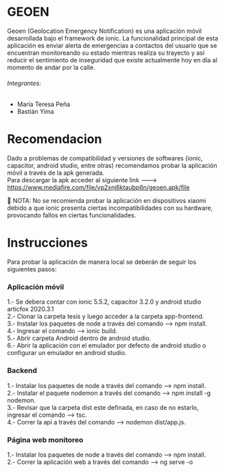 # GEOEN
Geoen (Geolocation Emergency Notification)  es una aplicación móvil desarrollada bajo el framework de ionic. La funcionalidad principal de esta aplicación es enviar alerta de emergencias a contactos del usuario que se encuentran monitoreando su estado mientras realiza su trayecto y así reducir el sentimiento de inseguridad que existe actualmente hoy en día al momento de andar por la calle.  

###### Integrantes:  
- María Teresa Peña  
- Bastián Yima

# Recomendacion
Dado a problemas de compatibilidad y versiones de softwares (ionic, capacitor, android studio, entre otras) recomendamos probar la aplicación móvil a través de la apk generada.  
Para descargar la apk acceder al siguiente link ---> https://www.mediafire.com/file/vp2xnj6ktaubp6n/geoen.apk/file  

&#x1F534; NOTA: No se recomienda probar la aplicación en dispositivos xiaomi debido a que ionic presenta ciertas incompatibilidades con su hardware, provocando fallos en ciertas funcionalidades.

# Instrucciones
Para probar la aplicación de manera local se deberán de seguir los siguientes pasos:

### Aplicación móvil

1.- Se debera contar con ionic 5.5.2, capacitor 3.2.0 y android studio articfox 2020.3.1  
2.- Clonar la carpeta tesis y luego acceder a la carpeta app-frontend.  
3.- Instalar los paquetes de node a través del comando --> npm install.  
4.- Ingresar el comando --> ionic build.  
5.- Abrir carpeta Android dentro de android studio.  
6.- Abrir la aplicación con el emulador por defecto de android studio o configurar un emulador en android studio.  

### Backend

1.- Instalar los paquetes de node a través del comando --> npm install.  
2.- Instalar el paquete nodemon a través del comando --> npm install -g nodemon.  
3.- Revisar que la carpeta dist este definada, en caso de no estarlo, ingresar el comando --> tsc.  
4.- Correr la api a través del comando --> nodemon dist/app.js.

### Página web monitoreo

1.- Instalar los paquetes de node a través del comando --> npm install.  
2.- Correr la aplicación web a través del comando --> ng serve -o  

